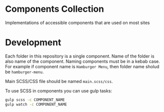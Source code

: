 # Components Collection
Implementations of accessible components that are used on most sites

# Development
Each folder in this repository is a single component. Name of the folder is also name of the component.
Naming components must be in a kebab case. For example if component name is `Hamburger Menu`, then folder name sholud be `hamburger-menu`.

Main SCSS/CSS file should be named `main.scss/css`.

To use SCSS in components you can use gulp tasks:
```sh
gulp scss -c COMPONENT_NAME
gulp watch -c COMPONENT_NAME
```
